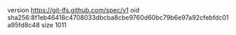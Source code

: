 version https://git-lfs.github.com/spec/v1
oid sha256:8f1eb46418c4708033dbcba8cbe9760d60bc79b6e97a92cfebfdc01a95fd8c48
size 1011
